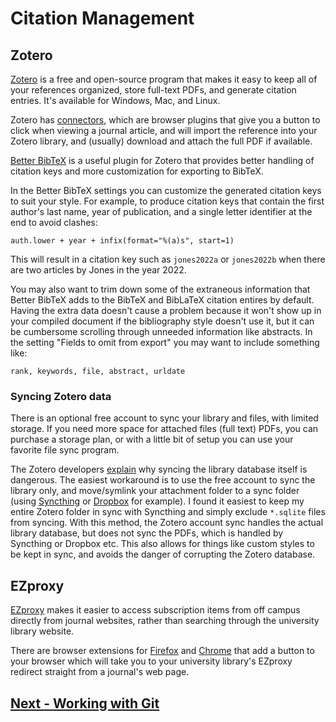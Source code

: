 # Citation Management

## Zotero

[Zotero](https://www.zotero.org/) is a free and open-source program that makes it easy to keep all of your references organized, store full-text PDFs, and generate citation entries. 
It's available for Windows, Mac, and Linux.

Zotero has [connectors](https://www.zotero.org/download/connectors), which are browser plugins that give you a button to click when viewing a journal article, and will import the reference into your Zotero library, and (usually) download and attach the full PDF if available.

[Better BibTeX](https://retorque.re/zotero-better-bibtex) is a useful plugin for Zotero that provides better handling of citation keys and more customization for exporting to BibTeX.

In the Better BibTeX settings you can customize the generated citation keys to suit your style.
For example, to produce citation keys that contain the first author's last name, year of publication, and a single letter identifier at the end to avoid clashes:
```
auth.lower + year + infix(format="%(a)s", start=1)
```
This will result in a citation key such as `jones2022a` or `jones2022b` when there are two articles by Jones in the year 2022.

You may also want to trim down some of the extraneous information that Better BibTeX adds to the BibTeX and BibLaTeX citation entires by default. 
Having the extra data doesn't cause a problem because it won't show up in your compiled document if the bibliography style doesn't use it, but it can be cumbersome scrolling through unneeded information like abstracts.
In the setting "Fields to omit from export" you may want to include something like:
```
rank, keywords, file, abstract, urldate
```

### Syncing Zotero data

There is an optional free account to sync your library and files, with limited storage. 
If you need more space for attached files (full text) PDFs, you can purchase a storage plan, or with a little bit of setup you can use your favorite file sync program.

The Zotero developers [explain](https://www.zotero.org/support/kb/data_directory_in_cloud_storage_folder) why syncing the library database itself is dangerous.
The easiest workaround is to use the free account to sync the library only, and move/symlink your attachment folder to a sync folder (using [Syncthing](https://syncthing.net/) or [Dropbox](https://www.dropbox.com/) for example).
I found it easiest to keep my entire Zotero folder in sync with Syncthing and simply exclude `*.sqlite` files from syncing.
With this method, the Zotero account sync handles the actual library database, but does not sync the PDFs, which is handled by Syncthing or Dropbox etc.
This also allows for things like custom styles to be kept in sync, and avoids the danger of corrupting the Zotero database.

## EZproxy

[EZproxy](https://en.wikipedia.org/wiki/EZproxy) makes it easier to access subscription items from off campus directly from journal websites, rather than searching through the university library website.

There are browser extensions for [Firefox](https://addons.mozilla.org/en-US/firefox/addon/firefox-ezproxy-redirect/) and [Chrome](https://chromewebstore.google.com/detail/ezproxy-redirect/gfhnhcbpnnnlefhobdnmhenofhfnnfhi?hl=en&pli=1) that add a button to your browser which will take you to your university library's EZproxy redirect straight from a journal's web page.

## [Next - Working with Git](working-with-git.md)
